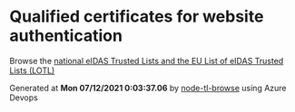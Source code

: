 # Qualified certificates for website authentication 
 Browse the [national eIDAS Trusted Lists and the EU List of eIDAS Trusted Lists (LOTL)](https://webgate.ec.europa.eu/tl-browser/#/) 
 
 
Generated at **Mon 07/12/2021  0:03:37.06** by [node-tl-browse](https://github.com/ymedlop/node-tl-browser) using Azure Devops 
